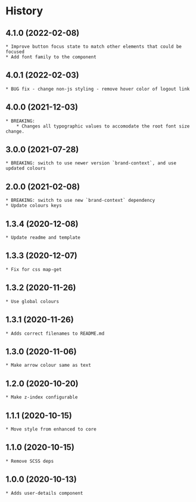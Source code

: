 # History

## 4.1.0 (2022-02-08)
    * Improve button focus state to match other elements that could be focused
    * Add font family to the component
## 4.0.1 (2022-02-03)
	* BUG fix - change non-js styling - remove hover color of logout link
## 4.0.0 (2021-12-03)
    * BREAKING:
        * Changes all typographic values to accomodate the root font size change.
## 3.0.0 (2021-07-28)
    * BREAKING: switch to use newer version `brand-context`, and use updated colours

## 2.0.0 (2021-02-08)
    * BREAKING: switch to use new `brand-context` dependency
    * Update colours keys

## 1.3.4 (2020-12-08)
	* Update readme and template

## 1.3.3 (2020-12-07)
	* Fix for css map-get

## 1.3.2 (2020-11-26)
	* Use global colours

## 1.3.1 (2020-11-26)
	* Adds correct filenames to README.md

## 1.3.0 (2020-11-06)
	* Make arrow colour same as text

## 1.2.0 (2020-10-20)
	* Make z-index configurable

## 1.1.1 (2020-10-15)
	* Move style from enhanced to core

## 1.1.0 (2020-10-15)
	* Remove SCSS deps

## 1.0.0 (2020-10-13)
	* Adds user-details component
